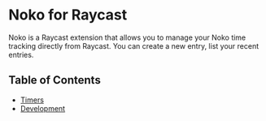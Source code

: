# Noko for Raycast

Noko is a Raycast extension that allows you to manage your Noko time tracking directly from Raycast.
You can create a new entry, list your recent entries.

## Table of Contents

- [Timers](/timers)
- [Development](/development)
